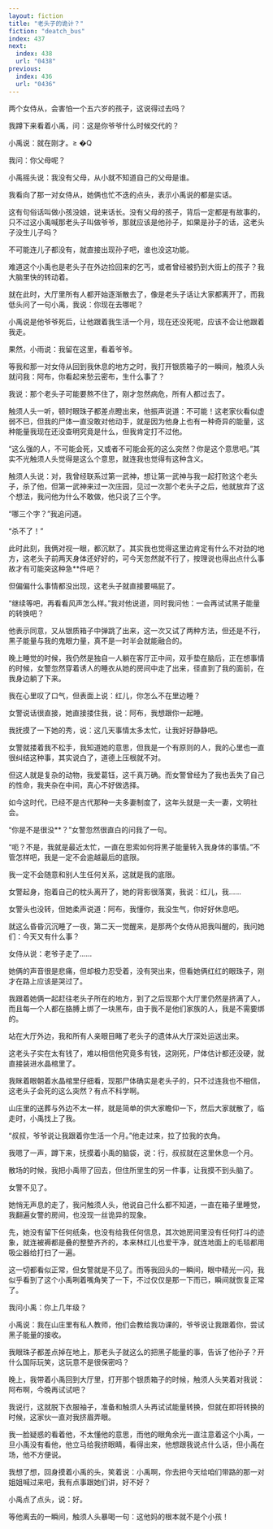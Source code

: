 ```yaml
---
layout: fiction
title: "老头子的诡计？"
fiction: "deatch_bus"
index: 437
next:
  index: 438
  url: "0438"
previous:
  index: 436
  url: "0436"
---
```

两个女侍从，会害怕一个五六岁的孩子，这说得过去吗？

我蹲下来看着小禹，问：这是你爷爷什么时候交代的？

小禹说：就在刚才。≥  �Q

我问：你父母呢？

小禹摇头说：我没有父母，从小就不知道自己的父母是谁。

我看向了那一对女侍从，她俩也忙不迭的点头，表示小禹说的都是实话。

这有句俗话叫做小孩没娘，说来话长。没有父母的孩子，背后一定都是有故事的，只不过这小禹喊那老头子叫做爷爷，那就应该是他孙子，如果是孙子的话，这老头子没生儿子吗？

不可能连儿子都没有，就直接出现孙子吧，谁也没这功能。

难道这个小禹也是老头子在外边捡回来的乞丐，或者曾经被扔到大街上的孩子？我大脑里快的转动着。

就在此时，大厅里所有人都开始逐渐散去了，像是老头子话让大家都离开了，而我低头问了一句小禹，我说：你现在去哪呢？

小禹说是他爷爷死后，让他跟着我生活一个月，现在还没死呢，应该不会让他跟着我走。

果然，小雨说：我留在这里，看着爷爷。

等我和那一对女侍从回到我休息的地方之时，我打开银质箱子的一瞬间，触须人头就问我：阿布，你看起来愁云密布，生什么事了？

我说：那个老头子可能要熬不住了，刚才忽然病危，所有人都过去了。

触须人头一听，顿时眼珠子都差点瞪出来，他振声说道：不可能！这老家伙看似虚弱不已，但我的尸体一直没敢对他动手，就是因为他身上也有一种奇异的能量，这种能量我现在还没查明究竟是什么，但我肯定打不过他。

“这么强的人，不可能会死，又或者不可能会死的这么突然？你是这个意思吧。”其实不光触须人头觉得是这么个意思，就连我也觉得有这种含义。

触须人头说：对，我曾经联系过第一武神，想让第一武神与我一起打败这个老头子，杀了他，但第一武神来过一次庄园，见过一次那个老头子之后，他就放弃了这个想法，我问他为什么不敢做，他只说了三个字。

“哪三个字？”我追问道。

“杀不了！”

此时此刻，我俩对视一眼，都沉默了。其实我也觉得这里边肯定有什么不对劲的地方，这老头子前两天身体还好好的，可今天忽然就不行了，按理说也得出点什么事故才有可能突这种急**件吧？

但偏偏什么事情都没出现，这老头子就直接要嗝屁了。

“继续等吧，再看看风声怎么样。”我对他说道，同时我问他：一会再试试黑子能量的转换吧？

他表示同意，又从银质箱子中弹跳了出来，这一次又试了两种方法，但还是不行，黑子能量与我的鬼眼力量，真不是一时半会就能融合的。

晚上睡觉的时候，我仍然是独自一人躺在客厅正中间，双手垫在脑后，正在想事情的时候，女警忽然穿着诱人的睡衣从她的房间中走了出来，径直到了我的面前，在我身边躺了下来。

我在心里叹了口气，但表面上说：红儿，你怎么不在里边睡？

女警说话很直接，她直接搂住我，说：阿布，我想跟你一起睡。

我抚摸了一下她的秀，说：这几天事情太多太忙，让我好好静静吧。

女警就搂着我不松手，我知道她的意思，但我是一个有原则的人，我的心里也一直很纠结这种事，其实说白了，道德上压根就不对。

但这人就是复杂的动物，我爱葛钰，这千真万确。而女警曾经为了我也丢失了自己的性命，我夹杂在中间，真心不好做选择。

如今这时代，已经不是古代那种一夫多妻制度了，这年头就是一夫一妻，文明社会。

“你是不是很没**？”女警忽然很直白的问我了一句。

“呃？不是，我就是最近太忙，一直在思索如何将黑子能量转入我身体的事情。”不管怎样吧，我是一定不会逾越最后的底限。

我一定不会随意和别人生任何关系，这就是我的底限。

女警起身，抱着自己的枕头离开了，她的背影很落寞，我说：红儿，我……

女警头也没转，但她柔声说道：阿布，我懂你，我没生气，你好好休息吧。

就这么昏昏沉沉睡了一夜，第二天一觉醒来，是那两个女侍从把我叫醒的，我问她们：今天又有什么事？

女侍从说：老爷子走了……

她俩的声音很是悲痛，但却极力忍受着，没有哭出来，但看她俩红红的眼珠子，刚才在路上应该是哭过了。

我跟着她俩一起赶往老头子所在的地方，到了之后现那个大厅里仍然是挤满了人，而且每一个人都在胳膊上绑了一块黑布，由于我不是他们家族的人，我是不需要绑的。

站在大厅外边，我和所有人亲眼目睹了老头子的遗体从大厅深处运送出来。

这老头子实在太有钱了，难以相信他究竟多有钱，这刚死，尸体估计都还没硬，就直接装进水晶棺里了。

我眯着眼朝着水晶棺里仔细看，现那尸体确实是老头子的，只不过连我也不相信，这老头子会死的这么突然？有点不科学啊。

山庄里的送葬与外边不太一样，就是简单的供大家瞻仰一下，然后大家就散了，临走时，小禹找上了我。

“叔叔，爷爷说让我跟着你生活一个月。”他走过来，拉了拉我的衣角。

我嗯了一声，蹲下来，抚摸着小禹的脑袋，说：行，叔叔就在这里休息一个月。

散场的时候，我把小禹带了回去，但住所里生的另一件事，让我摸不到头脑了。

女警不见了。

她悄无声息的走了，我问触须人头，他说自己什么都不知道，一直在箱子里睡觉，我翻遍女警的房间，也没现一丝诡异的现象。

先，她没有留下任何纸条，也没有给我任何信息，其次她房间里没有任何打斗的迹象，就连被褥都是叠的整整齐齐的，本来林红儿也爱干净，就连地面上的毛毯都用吸尘器给打扫了一遍。

这一切都看似正常，但女警就是不见了。而等我回头的一瞬间，眼中精光一闪，我似乎看到了这个小禹咧着嘴角笑了一下，不过仅仅是那一下而已，瞬间就恢复正常了。

我问小禹：你上几年级？

小禹说：我在山庄里有私人教师，他们会教给我功课的，爷爷说让我跟着你，尝试黑子能量的接收。

我眼珠子都差点掉在地上，那老头子就这么的把黑子能量的事，告诉了他孙子？开什么国际玩笑，这玩意不是很保密吗？

晚上，我带着小禹回到大厅里，打开那个银质箱子的时候，触须人头笑着对我说：阿布啊，今晚再试试吧？

我说行，这就脱下衣服袖子，准备和触须人头再试试能量转换，但就在即将转换的时候，这家伙一直对我挤眉弄眼。

我一脸疑惑的看着他，不太懂他的意思，而他的眼角余光一直注意着这个小禹，一旦小禹没有看他，他立马给我挤眼睛，看得出来，他想跟我说点什么话，但小禹在场，他不方便说。

我想了想，回身摸着小禹的头，笑着说：小禹啊，你去把今天给咱们带路的那一对姐姐喊过来吧，我有点事跟她们讲，好不好？

小禹点了点头，说：好。

等他离去的一瞬间，触须人头暴喝一句：这他妈的根本就不是个小孩！